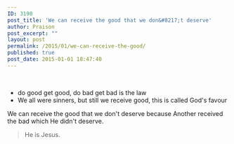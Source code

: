```yaml
---
ID: 3190
post_title: 'We can receive the good that we don&#8217;t deserve'
author: Praison
post_excerpt: ""
layout: post
permalink: /2015/01/we-can-receive-the-good/
published: true
post_date: 2015-01-01 18:47:40
---
```

&nbsp;
<ul>
	<li>do good get good, do bad get bad is the law</li>
	<li>We all were sinners, but still we receive good, this is called God's favour</li>
</ul>
We can receive the good that we don't deserve because Another received the bad which He didn't deserve.
<blockquote>He is Jesus.</blockquote>